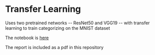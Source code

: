 # Transfer Learning
Uses two pretrained networks -- ResNet50 and VGG19 -- with transfer learning to train categorizing on the MNIST dataset

The notebook is [here](https://colab.research.google.com/drive/1eBy3TdOrpkxeU8qinG--7ntReaZBwgvC?usp=sharing)

The report is included as a pdf in this repository

